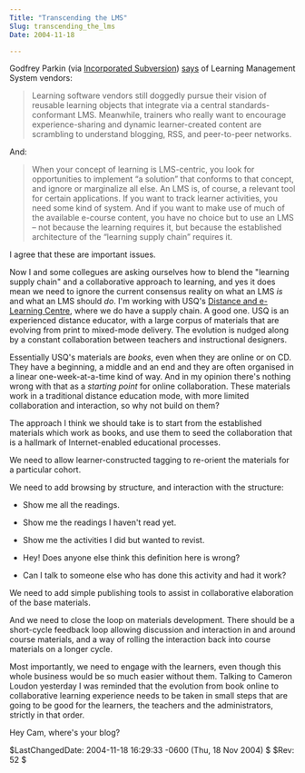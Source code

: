 ```yaml
---
Title: "Transcending the LMS"
Slug: transcending_the_lms
Date: 2004-11-18

---
```

Godfrey Parkin (via [Incorporated
Subversion](http://www.incsub.org/blog/))
[says](http://parkinslot.blogspot.com/2004/11/e-learning-adventures-beyond-lms.html)
of Learning Management System vendors:

> Learning software vendors still doggedly pursue their vision of
> reusable learning objects that integrate via a central
> standards-conformant LMS. Meanwhile, trainers who really want to
> encourage experience-sharing and dynamic learner-created content are
> scrambling to understand blogging, RSS, and peer-to-peer networks.

And:

> When your concept of learning is LMS-centric, you look for
> opportunities to implement “a solution” that conforms to that concept,
> and ignore or marginalize all else. An LMS is, of course, a relevant
> tool for certain applications. If you want to track learner
> activities, you need some kind of system. And if you want to make use
> of much of the available e-course content, you have no choice but to
> use an LMS – not because the learning requires it, but because the
> established architecture of the “learning supply chain” requires it.

I agree that these are important issues.

Now I and some collegues are asking ourselves how to blend the "learning
supply chain" and a collaborative approach to learning, and yes it does
mean we need to ignore the current consensus reality on what an LMS *is*
and what an LMS should *do*. I'm working with USQ's [Distance and
e-Learning Centre](http://www.usq.edu.au/dec/aboutdec/default.htm),
where we do have a supply chain. A good one. USQ is an experienced
distance educator, with a large corpus of materials that are evolving
from print to mixed-mode delivery. The evolution is nudged along by a
constant collaboration between teachers and instructional designers.

Essentially USQ's materials are *books*, even when they are online or on
CD. They have a beginning, a middle and an end and they are often
organised in a linear one-week-at-a-time kind of way. And in my opinion
there's nothing wrong with that as a *starting point* for online
collaboration. These materials work in a traditional distance education
mode, with more limited collaboration and interaction, so why not build
on them?

The approach I think we should take is to start from the established
materials which work as books, and use them to seed the collaboration
that is a hallmark of Internet-enabled educational processes.

We need to allow learner-constructed tagging to re-orient the materials
for a particular cohort.

We need to add browsing by structure, and interaction with the
structure:

-   Show me all the readings.

<!-- -->

-   Show me the readings I haven't read yet.

<!-- -->

-   Show me the activities I did but wanted to revist.

<!-- -->

-   Hey! Does anyone else think this definition here is wrong?

<!-- -->

-   Can I talk to someone else who has done this activity and had it
    work?

We need to add simple publishing tools to assist in collaborative
elaboration of the base materials.

And we need to close the loop on materials development. There should be
a short-cycle feedback loop allowing discussion and interaction in and
around course materials, and a way of rolling the interaction back into
course materials on a longer cycle.

Most importantly, we need to engage with the learners, even though this
whole business would be so much easier without them. Talking to Cameron
Loudon yesterday I was reminded that the evolution from book online to
collaborative learning experience needs to be taken in small steps that
are going to be good for the learners, the teachers and the
administrators, strictly in that order.

Hey Cam, where's your blog?

\$LastChangedDate: 2004-11-18 16:29:33 -0600 (Thu, 18 Nov 2004) \$
\$Rev: 52 \$
